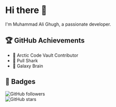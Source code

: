 # Hi there 👋  
I'm Muhammad Ali Ghugh, a passionate developer.  

## 🏆 GitHub Achievements  
- 🏅 Arctic Code Vault Contributor  
- 🏅 Pull Shark  
- 🏅 Galaxy Brain  

## 🚀 Badges  
![GitHub followers](https://img.shields.io/github/followers/your-username?style=social)  
![GitHub stars](https://img.shields.io/github/stars/your-username?affiliations=OWNER&style=social)  
